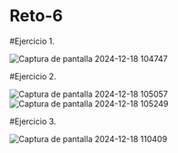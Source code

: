 # Reto-6

#Ejercicio 1.

![Captura de pantalla 2024-12-18 104747](https://github.com/user-attachments/assets/d48def4c-1622-4310-9b93-d472c93a5efc)

#Ejercicio 2.

![Captura de pantalla 2024-12-18 105057](https://github.com/user-attachments/assets/a754c466-3820-4592-8e62-43d3833a2f3a)    ![Captura de pantalla 2024-12-18 105249](https://github.com/user-attachments/assets/54670e0b-15fd-4f35-b51c-497d0a1e8c8f)

#Ejercicio 3.


![Captura de pantalla 2024-12-18 110409](https://github.com/user-attachments/assets/242ef5fc-5881-46b2-92cd-4d525313519d)
